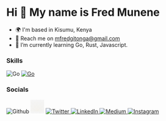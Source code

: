 Hi 👋 My name is Fred Munene 
================================

+ 🌍 I'm based in Kisumu, Kenya
+ 📩 Reach me on [mfredgitonga@gmail.com](mailto:mfredgitonga@gmail.com)
+ 🌱 I’m currently learning Go, Rust, Javascript.


### Skills
<p align="left>
<a href="https://go.dev/" target="_blank" rel="noreferrer">
<img src="https://github.com/danielcranney/profileme-dev/blob/main/public/icons/skills/go.svg" width="36 height="36" alt="Go"/>
</a>
<a href="https://www.python.org/" target="_blank" rel="noreferrer">
<img src="https://github.com/danielcranney/profileme-dev/blob/main/public/icons/skills/python.svg" width="36 height="36" alt="Go"/>
</a>
</p>

### Socials
<p align="left>
<a href="https://github.com/FredMunene" target="_blank" rel="noreferrer">
<img src="https://github.com/danielcranney/profileme-dev/blob/main/public/icons/socials/github.svg" width="36 height="36" alt="Github"/>
<img src= "https://github.com/FredMunene/Sartuday/blob/master/and-blank-effect-transparent-11546868080xgtiz6hxid.png" width="36 height="36">
</a>
<a href="https://twitter.com/Gitonga2050" target="_blank" rel="noreferrer">
<img src="https://github.com/danielcranney/profileme-dev/blob/main/public/icons/socials/twitter.svg" width="36 height="36" alt="Twitter"/>
</a>
<a href="https://ke.linkedin.com/in/fredgitonga" target="_blank" rel="noreferrer">
<img src="https://github.com/danielcranney/profileme-dev/blob/main/public/icons/socials/linkedin.svg" width="36 height="36" alt="LinkedIn"/>
</a>
<a href="https://medium.com/@mfredgitonga" target="_blank" rel="noreferrer">
<img src="https://github.com/danielcranney/profileme-dev/blob/main/public/icons/socials/medium.svg" width="36 height="36" alt="Medium"/>
</a>
<a href="https://medium.com/@mfredgitonga" target="_blank" rel="noreferrer">
<img src="https://github.com/danielcranney/profileme-dev/blob/main/public/icons/socials/instagram.svg" width="36 height="36" alt="Instagram"/>
</a>

</p>


<!--
**FredMunene/FredMunene** is a ✨ _special_ ✨ repository because its `README.md` (this file) appears on your GitHub profile.

Here are some ideas to get you started:

- 🔭 I’m currently working on

- 👯 I’m looking to collaborate on ...
- 🤔 I’m looking for help with ...
- 💬 Ask me about ...
- 📫 How to reach me: 
- 😄 Pronouns: ...
- ⚡ Fun fact: ...
-->
